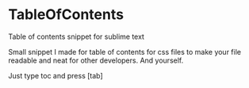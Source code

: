 TableOfContents
===============

Table of contents snippet for sublime text


Small snippet I made for table of contents for css files to make your file readable and neat for other developers. And yourself.

Just type toc and press [tab]
